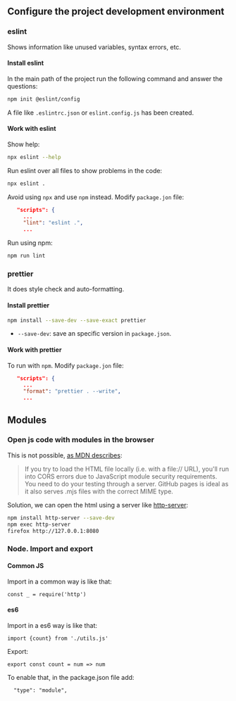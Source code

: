 ## Configure the project development environment

### eslint

Shows information like unused variables, syntax errors, etc.

#### Install eslint

In the main path of the project run the following command and answer the questions:

```bash
npm init @eslint/config
```

A file like `.eslintrc.json` or `eslint.config.js` has been created.

#### Work with eslint

Show help:

```bash
npx eslint --help
```

Run eslint over all files to show problems in the code:

```bash
npx eslint .
```

Avoid using `npx` and use `npm` instead. Modify `package.jon` file:

```json
   "scripts": {
     ...
     "lint": "eslint .",
     ...
```

Run using npm:

```bash
npm run lint
```

### prettier

It does style check and auto-formatting.

#### Install prettier

```bash
npm install --save-dev --save-exact prettier
```

- `--save-dev`: save an specific version in `package.json`.

#### Work with prettier

To run with `npm`. Modify `package.jon` file:

```json
   "scripts": {
     ...
     "format": "prettier . --write",
     ...
```


## Modules

### Open js code with modules in the browser

This is not possible, [as MDN describes](https://developer.mozilla.org/en-US/docs/Web/JavaScript/Guide/Modules#troubleshooting):

> If you try to load the HTML file locally (i.e. with a file:// URL), you'll run into CORS errors due to JavaScript module security requirements. You need to do your testing through a server. GitHub pages is ideal as it also serves .mjs files with the correct MIME type.

Solution, we can open the html using a server like [http-server](https://www.npmjs.com/package/http-server):

```bash
npm install http-server --save-dev
npm exec http-server
firefox http://127.0.0.1:8080
```

### Node. Import and export

#### Common JS

Import in a common way is like that:

```
const _ = require('http')
```

#### es6

Import in a es6 way is like that:

```
import {count} from './utils.js'
```

Export:

```
export const count = num => num
```

To enable that, in the package.json file add:

```
  "type": "module",
```
